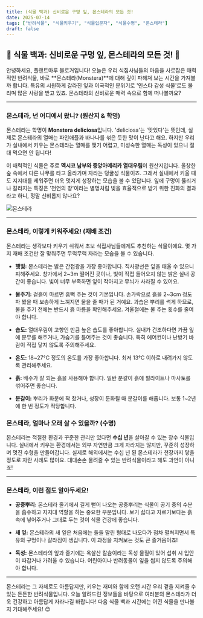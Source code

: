 ```yaml
---
title: (식물 백과) 신비로운 구멍 잎, 몬스테라의 모든 것!
date: 2025-07-14
tags: ["반려식물", "식물키우기", "식물입문자", "식물수명", "몬스테라"]
draft: false
---
```


## 🌿 식물 백과: 신비로운 구멍 잎, 몬스테라의 모든 것! 💚

안녕하세요, 플랜트마루 블로거입니다! 오늘은 우리 식집사님들의 마음을 사로잡은 매력적인 반려식물, 바로 **몬스테라(Monstera)**에 대해 깊이 파헤쳐 보는 시간을 가져볼까 합니다. 특유의 시원하게 갈라진 잎과 이국적인 분위기로 '인스타 감성 식물'로도 불리며 많은 사랑을 받고 있죠. 몬스테라의 신비로운 매력 속으로 함께 떠나볼까요?

---
### 몬스테라, 넌 어디에서 왔니? (원산지 & 학명)

몬스테라는 학명이 **Monstera deliciosa**입니다. 'deliciosa'는 '맛있다'는 뜻인데, 실제로 몬스테라의 열매는 파인애플과 바나나를 섞은 듯한 맛이 난다고 해요. 하지만 우리가 실내에서 키우는 몬스테라는 열매를 맺기 어렵고, 미성숙한 열매는 독성이 있으니 절대 먹으면 안 됩니다!

이 매력적인 식물은 주로 **멕시코 남부와 중앙아메리카 열대우림**이 원산지입니다. 울창한 숲 속에서 다른 나무를 타고 올라가며 자라는 덩굴성 식물이죠. 그래서 실내에서 키울 때도 지지대를 세워주면 더욱 멋지게 성장하는 모습을 볼 수 있답니다. 잎에 구멍이 뚫리거나 갈라지는 특징은 '천연의 창'이라는 별명처럼 빛을 효율적으로 받기 위한 진화의 결과라고 하니, 정말 신비롭지 않나요?

![몬스테라](/images/monstera.jpg)

---

### 몬스테라, 이렇게 키워주세요! (재배 조건)

몬스테라는 생각보다 키우기 쉬워서 초보 식집사님들에게도 추천하는 식물이에요. 몇 가지 재배 조건만 잘 맞춰주면 무럭무럭 자라는 모습을 볼 수 있습니다.

- **햇빛:** 몬스테라는 밝은 간접광을 가장 좋아합니다. 직사광선은 잎을 태울 수 있으니 피해주세요. 창가에서 2~3m 떨어진 곳이나, 빛이 직접 들어오지 않는 밝은 실내 공간이 좋습니다. 빛이 너무 부족하면 잎이 작아지고 무늬가 사라질 수 있어요.
    
- **물주기:** 겉흙이 마르면 흠뻑 주는 것이 기본입니다. 손가락으로 흙을 2~3cm 정도 파 봤을 때 보송하게 느껴지면 물을 줄 때가 된 거예요. 과습은 뿌리를 썩게 하므로, 물을 주기 전에는 반드시 흙 마름을 확인해주세요. 겨울철에는 물 주는 횟수를 줄여야 합니다.
    
- **습도:** 열대우림이 고향인 만큼 높은 습도를 좋아합니다. 실내가 건조하다면 가끔 잎에 분무를 해주거나, 가습기를 틀어주는 것이 좋습니다. 특히 에어컨이나 난방기 바람이 직접 닿지 않도록 주의해주세요.
    
- **온도:** 18~27°C 정도의 온도를 가장 좋아합니다. 최저 13°C 이하로 내려가지 않도록 관리해주세요.
    
- **흙:** 배수가 잘 되는 흙을 사용해야 합니다. 일반 분갈이 흙에 펄라이트나 마사토를 섞어주면 좋습니다.
    
- **분갈이:** 뿌리가 화분에 꽉 찼거나, 성장이 둔화될 때 분갈이를 해줍니다. 보통 1~2년에 한 번 정도가 적당합니다.
    


### 몬스테라, 얼마나 오래 살 수 있을까? (수명)

몬스테라는 적절한 환경과 꾸준한 관리만 있다면 **수십 년**을 살아갈 수 있는 장수 식물입니다. 실내에서 키우는 환경에서는 외부 자연만큼 크게 자라지는 않지만, 꾸준히 성장하며 멋진 수형을 만들어갑니다. 실제로 해외에서는 수십 년 된 몬스테라가 천장까지 닿을 정도로 자란 사례도 많아요. 대대손손 물려줄 수 있는 반려식물이라고 해도 과언이 아니죠!

---

### 몬스테라, 이런 점도 알아두세요!

- **공중뿌리:** 몬스테라 줄기에서 길게 뻗어 나오는 공중뿌리는 식물이 공기 중의 수분을 흡수하고 지지대 역할을 하는 중요한 부분입니다. 보기 싫다고 자르기보다는 흙 속에 넣어주거나 그대로 두는 것이 식물 건강에 좋습니다.
    
- **새 잎:** 몬스테라의 새 잎은 처음에는 돌돌 말린 형태로 나오다가 점차 펼쳐지면서 특유의 구멍이나 갈라짐이 생깁니다. 이 과정을 지켜보는 것도 큰 즐거움이죠!
    
- **독성:** 몬스테라의 잎과 줄기에는 옥살산 칼슘이라는 독성 물질이 있어 섭취 시 입안이 따갑거나 가려울 수 있습니다. 어린아이나 반려동물이 잎을 씹지 않도록 주의해야 합니다.
    

---

몬스테라는 그 자체로도 아름답지만, 키우는 재미와 함께 오랜 시간 우리 곁을 지켜줄 수 있는 든든한 반려식물입니다. 오늘 알려드린 정보들을 바탕으로 여러분의 몬스테라가 더욱 건강하고 아름답게 자라나길 바랍니다! 다음 식물 백과 시간에는 어떤 식물을 만나볼지 기대해주세요! 😊